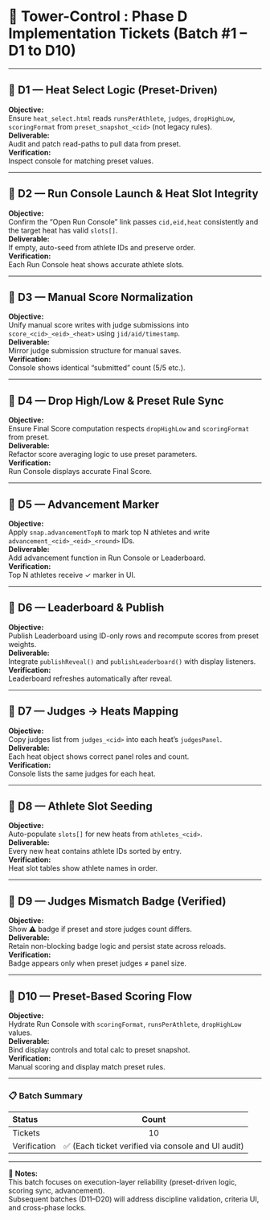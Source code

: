 # 🧭 Tower-Control : Phase D Implementation Tickets (Batch #1 – D1 to D10)

---

## 🎯 D1 — Heat Select Logic (Preset-Driven)
**Objective:**  
Ensure `heat_select.html` reads `runsPerAthlete`, `judges`, `dropHighLow`, `scoringFormat` from `preset_snapshot_<cid>` (not legacy rules).  
**Deliverable:**  
Audit and patch read-paths to pull data from preset.  
**Verification:**  
Inspect console for matching preset values.

---

## 🎯 D2 — Run Console Launch & Heat Slot Integrity
**Objective:**  
Confirm the “Open Run Console” link passes `cid,eid,heat` consistently and the target heat has valid `slots[]`.  
**Deliverable:**  
If empty, auto-seed from athlete IDs and preserve order.  
**Verification:**  
Each Run Console heat shows accurate athlete slots.

---

## 🎯 D3 — Manual Score Normalization
**Objective:**  
Unify manual score writes with judge submissions into `score_<cid>_<eid>_<heat>` using `jid/aid/timestamp`.  
**Deliverable:**  
Mirror judge submission structure for manual saves.  
**Verification:**  
Console shows identical “submitted” count (5/5 etc.).

---

## 🎯 D4 — Drop High/Low & Preset Rule Sync
**Objective:**  
Ensure Final Score computation respects `dropHighLow` and `scoringFormat` from preset.  
**Deliverable:**  
Refactor score averaging logic to use preset parameters.  
**Verification:**  
Run Console displays accurate Final Score.

---

## 🎯 D5 — Advancement Marker
**Objective:**  
Apply `snap.advancementTopN` to mark top N athletes and write `advancement_<cid>_<eid>_<round>` IDs.  
**Deliverable:**  
Add advancement function in Run Console or Leaderboard.  
**Verification:**  
Top N athletes receive ✓ marker in UI.

---

## 🎯 D6 — Leaderboard & Publish
**Objective:**  
Publish Leaderboard using ID-only rows and recompute scores from preset weights.  
**Deliverable:**  
Integrate `publishReveal()` and `publishLeaderboard()` with display listeners.  
**Verification:**  
Leaderboard refreshes automatically after reveal.

---

## 🎯 D7 — Judges → Heats Mapping
**Objective:**  
Copy judges list from `judges_<cid>` into each heat’s `judgesPanel`.  
**Deliverable:**  
Each heat object shows correct panel roles and count.  
**Verification:**  
Console lists the same judges for each heat.

---

## 🎯 D8 — Athlete Slot Seeding
**Objective:**  
Auto-populate `slots[]` for new heats from `athletes_<cid>`.  
**Deliverable:**  
Every new heat contains athlete IDs sorted by entry.  
**Verification:**  
Heat slot tables show athlete names in order.

---

## 🎯 D9 — Judges Mismatch Badge (Verified)
**Objective:**  
Show ⚠ badge if preset and store judges count differs.  
**Deliverable:**  
Retain non-blocking badge logic and persist state across reloads.  
**Verification:**  
Badge appears only when preset judges ≠ panel size.

---

## 🎯 D10 — Preset-Based Scoring Flow
**Objective:**  
Hydrate Run Console with `scoringFormat`, `runsPerAthlete`, `dropHighLow` values.  
**Deliverable:**  
Bind display controls and total calc to preset snapshot.  
**Verification:**  
Manual scoring and display match preset rules.

---

### 📋 Batch Summary

| Status | Count |
|:-------|:------:|
| Tickets | 10 |
| Verification | ✅  (Each ticket verified via console and UI audit) |

---

📌 **Notes:**  
This batch focuses on execution-layer reliability (preset-driven logic, scoring sync, advancement).  
Subsequent batches (D11–D20) will address discipline validation, criteria UI, and cross-phase locks.
